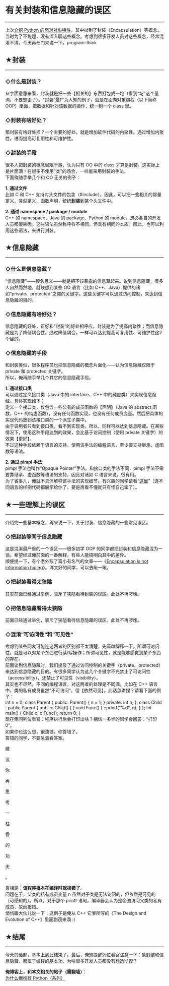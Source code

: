 # 有关封装和信息隐藏的误区 

-----

 上次[介绍 Python 的面对对象特性](https://program-think.blogspot.com/2010/08/why-choose-python-3-oop.html)，其中扯到了封装（Encapsulation）等概念。当时为了不跑题，没有深入聊这些概念。考虑到很多开发人员对这些概念，经常混淆不清。今天再专门来说一下。program-think  
   
   
 ## ★封装
---

  
 ### ◇什么是封装？

  
 从字面意思来看，封装就是把一些【相关的】东西打包成一坨（看到“坨”这个量词，不要想歪了）。“封装”最广为人知的例子，就是在面向对象编程（以下简称 OOP）里面，把数据和针对该数据的操作，统一到一个 class 里。  
   
 ### ◇封装有啥好处？

  
 那封装有啥好处捏？一个主要的好处，就是增加软件代码的内聚性。通过增加内聚性，进而提高可复用性和可维护性。  
   
 ### ◇封装的手段

  
 很多人把封装的概念局限于类，认为只有 OO 中的 class 才算是封装。这实际上是片面滴！在很多不使用"类"的场合，一样能采用封装的手法。  
 下面俺随手举几个和 OO 无关的例子：  
   
 **1. 通过文件**  
 比如 C 和 C++ 支持对头文件的包含（#include）。因此，可以把一些相关的常量定义、类型定义、函数声明，统统**封装**到某个头文件中。  
   
 **2. 通过 namespace / package / module**  
 C++ 的 namespace、Java 的 package、Python 的 module，想必各自的开发人员都很熟悉。这些语法虽然称呼各不相同，但具有相同的本质。因此，也可以利用这些语法，来进行封装。  
   
   
 ## ★信息隐藏
-----

  
 ### ◇什么是信息隐藏？

  
 “信息隐藏”——顾名思义——就是把不该暴露的信息藏起来。说到信息隐藏，很多人自然而然地，就联想到某些 OO 语言（比如 C++、Java）提供的诸如”private、protected“之类的关键字。这些关键字可以通过访问控制，来达到信息隐藏的目的。  
   
 ### ◇信息隐藏有啥好处？

  
 信息隐藏的好处，正好和“封装”的好处相呼应。封装是为了提高内聚性；而信息隐藏是为了降低耦合性。通过降低耦合，一样可以达到提高可复用性、可维护性这2个目的。  
   
 ### ◇信息隐藏的手段

  
 和封装类似，很多程序员也把信息隐藏的概念片面化——认为信息隐藏仅限于 private 和 protected 关键字。  
 所以，俺再随手举几个其它的信息隐藏手段。  
   
 **1. 通过接口类**  
 可以通过定义接口类（Java 中的 interface、C++ 中的纯虚类）来实现信息隐藏。具体实现如下：  
 定义一个接口类，仅包含一些公有的成员函数的【声明】（Java 的 abstract 函数，C++ 的纯虚函数），没有任何函数实现，也没有任何成员变量。然后把具体的实现代码放到该接口类的一个派生子类中。  
 由于调用者只看到接口类，看不到实现类。所以，同样可以达到信息隐藏。在某些情况下，使用这种手段达到的效果，会比基于访问控制（使用 private 关键字）的效果【更好】。  
 不过这种手段依赖于语言的支持。使用该手法的编程语言，至少要支持继承、虚函数等语法。  
   
 **2. 通过 pimpl 手法**  
 pimpl 手法也叫作“Opaque Pointer”手法。和接口类的手法不同，pimpl 手法不需要靠继承、虚函数等语法的支持，因此对诸如 C 语言来说，很有用。  
 为了省事儿，俺就不具体解释该手法的实现细节。有兴趣的同学请看“[这里](https://en.wikipedia.org/wiki/Opaque_pointer)”（连不同语言的样例代码都展示给你了，要是再看不懂就只有怪自己笨了）。  
   
   
 ## ★一些理解上的误区
---------

  
 介绍完一些基本概念，再来说一下，关于封装、信息隐藏的一些常见误区。  
   
 ### ◇把封装等同于信息隐藏

  
 这是混淆最严重的一个误区——很多初学 OOP 的同学都把封装和信息隐藏混为一谈。希望经过俺前面的一番解释，有些人能搞明白其中的差异。  
 顺便提一下，有个老外写了篇小有名气的文章——《[Encapsulation is not information hiding](http://www.javaworld.com/javaworld/jw-05-2001/jw-0518-encapsulation.html)》。洋文好的同学，可以去瞅一瞅。  
   
 ### ◇把封装看得太狭隘

  
 其实前面已经通过举例，驳斥了狭隘看待封装的误区。此处不再啰嗦。  
   
 ### ◇把信息隐藏看得太狭隘

  
 前面已经通过举例，驳斥了狭隘看待信息隐藏的误区。此处不再啰嗦。  
   
 ### ◇混淆”可访问性“和”可见性“

  
 考虑到某些网友可能连这两者的区别都不太清楚，先简单解释一下。所谓可访问性，就是可以对某个东西进行读/写操作；所谓可见性，就是能够感觉到某个东西的存在。  
 前面谈到信息隐藏时，我们提及了通过访问控制的关键字（private、protected）来达到信息隐藏的目的。有很多同学认为这几个关键字不光禁止了可访问性（accessibility），还禁止了可见性（visibility）。  
 其实也不尽然。不同的编程语言，对这两者的处理是不同滴。比如在 C++ 语言中，类的私有成员虽然”不可访问“，但【依然可见】。此话怎讲捏？请看下面的例子：  
 int n = 0; class Parent { public: Parent() { n = 1; } private: int n; }; class Child : public Parent { public: Child() { } void Func() { ::printf("%d", n); } }; int main() { Child c; c.Func(); return 0; }   
 现在俺问列位看官：程序执行后会打印出啥？相信一多半的同学会回答：“打印0”。  
 如果你也这么想，很遗憾，你答错了。  
 答错的同学，不要急着看答案。  
   
 建  
   
 议  
   
 你  
   
 再  
   
 思  
   
 考  
   
 一  
   
 柱  
   
 香  
   
 的  
   
 功  
   
 夫  
   
 。  
   
   
 真相是：**该程序根本在编译时就报错了**。  
 问题在于，父类的私有成员变量 n 虽然对子类是无法访问的，但依然是可见的（可感知的）。所以，对于那个 printf 语句，编译器会认为是企图访问父类的私有成员，故而报错。  
 悄悄跟大伙儿说一下：这例子是俺从 C++ 它爹所写的《The Design and Evolution of C++》里面剽窃来滴 :)  
   
   
 ## ★结尾
---

  
 今天的话题，基本上到此结束了。最后，俺想提醒列位看官注意一下：象封装和信息隐藏，都属于编程的基本功，为啥很多开发人员都没有想透彻捏？  
   
   
 **俺博客上，和本文相关的帖子（需翻墙）**：  
 [为什么俺推荐 Python（系列）](https://program-think.blogspot.com/2009/08/why-choose-python-0-overview.html) 